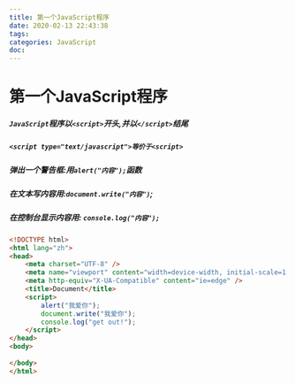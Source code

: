 ```yaml
---
title: 第一个JavaScript程序
date: 2020-02-13 22:43:38
tags:
categories: JavaScript
doc:
---
```


# 第一个JavaScript程序

##### `JavaScript`程序以`<script>`开头,并以`</script>`结尾

##### `<script type="text/javascript">等价于<script>`

##### 弹出一个警告框:用`alert("内容");`函数

##### 在文本写内容用:`document.write("内容")`;

##### 在控制台显示内容用: `console.log("内容");`



```html
<!DOCTYPE html>
<html lang="zh">
<head>
	<meta charset="UTF-8" />
	<meta name="viewport" content="width=device-width, initial-scale=1.0" />
	<meta http-equiv="X-UA-Compatible" content="ie=edge" />
	<title>Document</title>
	<script>
		alert("我爱你");
		document.write("我爱你");
		console.log("get out!");
	</script>
</head>
<body>
	
</body>
</html>
```


